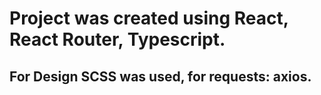 # Project was created using React, React Router, Typescript.

## For Design SCSS was used, for requests: axios.
